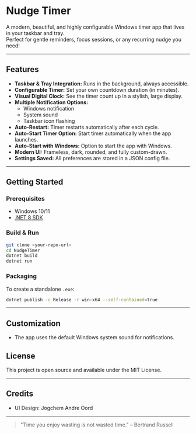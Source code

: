 # Nudge Timer

A modern, beautiful, and highly configurable Windows timer app that lives in your taskbar and tray.  
Perfect for gentle reminders, focus sessions, or any recurring nudge you need!

---

## Features

- **Taskbar & Tray Integration:** Runs in the background, always accessible.
- **Configurable Timer:** Set your own countdown duration (in minutes).
- **Visual Digital Clock:** See the timer count up in a stylish, large display.
- **Multiple Notification Options:**
  - Windows notification
  - System sound
  - Taskbar icon flashing
- **Auto-Restart:** Timer restarts automatically after each cycle.
- **Auto-Start Timer Option:** Start timer automatically when the app launches.
- **Auto-Start with Windows:** Option to start the app with Windows.
- **Modern UI:** Frameless, dark, rounded, and fully custom-drawn.
- **Settings Saved:** All preferences are stored in a JSON config file.

---

## Getting Started

### Prerequisites

- Windows 10/11
- [.NET 8 SDK](https://dotnet.microsoft.com/en-us/download/dotnet/8.0)

### Build & Run

```sh
git clone <your-repo-url>
cd NudgeTimer
dotnet build
dotnet run
```

### Packaging

To create a standalone `.exe`:

```sh
dotnet publish -c Release -r win-x64 --self-contained=true
```

---

## Customization

- The app uses the default Windows system sound for notifications.

## License

This project is open source and available under the MIT License.

---

## Credits

- UI Design: Jogchem Andre Oord

---

> "Time you enjoy wasting is not wasted time." – Bertrand Russell 